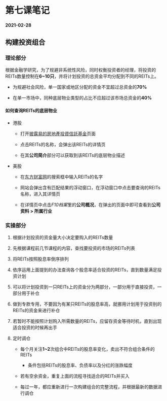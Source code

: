 # 第七课笔记

#### 2021-02-28

## 构建投资组合

### 理论部分

根据金融学研究，为了规避非系统性风险，同时权衡投资者的经理，将投资的REITs数量控制在**6~10只**，并将计划投资的总资金平均分配到不同的REITs上。

+ 为规避社会风险，单一国家或地区分配的资金不宜超过总资金的**70%**

+ 在单一市场中，同种底层物业类型的占比不应超过该市场总资金的**40%**

#### 如何查询REITs的底层物业

+ 港股
    - 打开[披露易的房地產投資信託基金](https://www.hkex.com.hk/Market-Data/Securities-Prices/Real-Estate-Investment-Trusts?sc_lang=zh-cn)页面
    
    - 点击REITs的名称，会弹出该REITs的详情页
    
    - 在其**公司简介**部分可以获取到该REITs的底层物业描述

+ 美股

    - 在[东方财富网](https://www.eastmoney.com/)的搜索框中输入REITs的名字
    
    - 网站会弹出含有匹配结果的浮动窗口，在浮动窗口中点击要查询的REITs名称，进入其详情页
    
    - 在详情页中点击*F10档案*里的**公司概况**，在弹出的页面中即可查看到**公司资料 > 所属行业**

### 实操部分

1. 根据计划投资的资金量大小决定要购入的REITs数量

2. 先根据课程前几节课程的内容，查找要投资的市场的REITs列表

3. 将REITs按照股息率倒序排列

4. 依序运用上面提到的办法查询各个股息率适合投资的REITs，直到数量满足投资计划

5. 可以将计划投资到一只REITs上的资金分为两部分，一部分用于直接投资，一部分用于补仓

6. 做到专款专用，不要因为有某只REITs的股息率高，就挪用计划用于投资别的REITs的资金来进行补仓

7. 若暂时不能按照计划购入所需数量的REITs，应留存资金等待时机，直到出现适合投资的时候再出手

8. 定时调仓

    + 每个月关注**1~2**次组合中REITs的股息率变化，卖出不符合组合条件的REITs

        - 条件包括REITs的股息率、负债率以及分红的涨跌幅度

    + 若有空余资金，重复上面的流程寻找适合的REITs并买入

    + 每过一年，都应重新进行一次构建组合的完整流程，并根据最新的数据进行调仓
